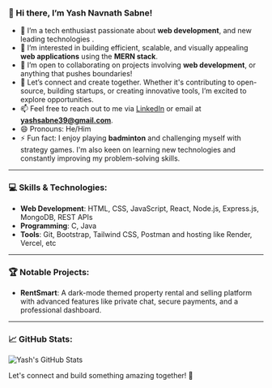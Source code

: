 ### 👋 Hi there, I’m Yash Navnath Sabne!

- 🔭 I’m a tech enthusiast passionate about **web development**, and new leading technologies .
- 👀 I’m interested in building efficient, scalable, and visually appealing **web applications** using the **MERN stack**.
- 💬 I’m open to collaborating on projects involving **web development**, or anything that pushes boundaries!
- 💞️ Let’s connect and create together. Whether it's contributing to open-source, building startups, or creating innovative tools, I’m excited to explore opportunities.
- 📫 Feel free to reach out to me via [LinkedIn](https://www.linkedin.com/in/yash-sabne-77239b287/) or email at **yashsabne39@gmail.com**.
- 😄 Pronouns: He/Him
- ⚡ Fun fact: I enjoy playing **badminton** and challenging myself with strategy games. I'm also keen on learning new technologies and constantly improving my problem-solving skills.

---

### 💻 Skills & Technologies:
- **Web Development**: HTML, CSS, JavaScript, React, Node.js, Express.js, MongoDB, REST APIs
- **Programming**: C, Java
- **Tools**: Git, Bootstrap, Tailwind CSS, Postman and hosting like Render, Vercel, etc

---

### 🏆 Notable Projects:
- **RentSmart**: A dark-mode themed property rental and selling platform with advanced features like private chat, secure payments, and a professional dashboard.


---

### 📈 GitHub Stats:
![Yash's GitHub Stats](https://github-readme-stats.vercel.app/api?username=yashsabne&show_icons=true&theme=radical)

Let's connect and build something amazing together! 🚀
